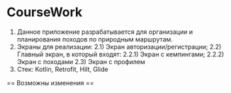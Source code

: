 # CourseWork
1) Данное приложение разрабатывается для организации и планирования походов по природным маршрутам.
2) Экраны для реализации:
  2.1) Экран авторизации/регистрации;
  2.2) Главный экран, в который входят:
    2.2.1) Экран с кемпингами;
    2.2.2) Экран с походами
  2.3) Экран с профилем
3) Стек: Kotlin, Retrofit, Hilt, Glide

== Возможны изменения ==
